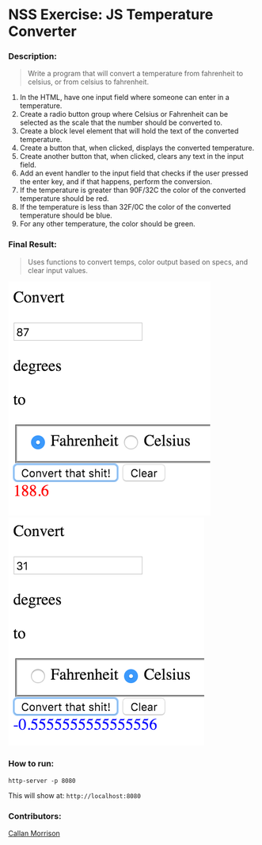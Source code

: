 # NSS Exercise: JS Temperature Converter

### Description:
> Write a program that will convert a temperature from fahrenheit to celsius, or from celsius to fahrenheit.

1. In the HTML, have one input field where someone can enter
  in a temperature.
2. Create a radio button group where Celsius or Fahrenheit 
  can be selected as the scale that the number should be 
  converted to.
3. Create a block level element that will hold the text of the
  converted temperature.
4. Create a button that, when clicked, displays the converted
  temperature.
5. Create another button that, when clicked, clears any text
  in the input field.
6. Add an event handler to the input field that checks if the 
  user pressed the enter key, and if that happens, perform
  the conversion.
7. If the temperature is greater than 90F/32C the color of 
  the converted temperature should be red.
8. If the temperature is less than 32F/0C the color of 
  the converted temperature should be blue.
9. For any other temperature, the color should be green.


### Final Result:
> Uses functions to convert temps, color output based on specs, and clear input values.

![Converter Output 1](https://raw.githubusercontent.com/morecallan/JS-exercise-converter/master/screenshots/Converter%20Output%201.png)
![Converter Output 2](https://raw.githubusercontent.com/morecallan/JS-exercise-converter/master/screenshots/Converter%20Output%202.png)

### How to run:
```
http-server -p 8080

```

This will show at:
`http://localhost:8080`

### Contributors:
[Callan Morrison](https://github.com/morecallan)